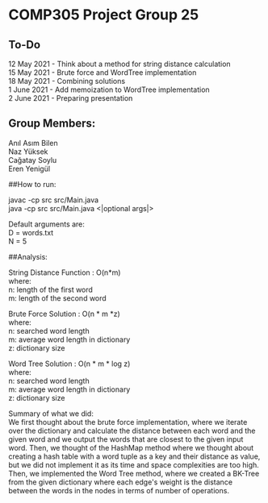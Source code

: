 # COMP305 Project Group 25

## To-Do
12 May 2021 - Think about a method for string distance calculation </br>
15 May 2021 - Brute force and WordTree implementation </br>
18 May 2021 - Combining solutions </br>
1 June 2021 - Add memoization to WordTree implementation </br>
2 June 2021 - Preparing presentation

## Group Members:
Anıl Asım Bilen </br>
Naz Yüksek </br>
Cağatay Soylu</br>
Eren Yenigül</br>

##How to run:

javac -cp src src/Main.java </br>
java -cp src src/Main.java <|optional args|>

Default arguments are: <br>
D = words.txt <br>
N = 5

##Analysis:

String Distance Function : O(n*m) <br>
where:<br>
n: length of the first word <br>
m: length of the second word <br>

Brute Force Solution : O(n * m *z) <br>
where:<br>
n: searched word length<br>
m: average word length in dictionary<br>
z: dictionary size

Word Tree Solution : O(n * m * log z)<br>
where:<br>
n: searched word length<br>
m: average word length in dictionary<br>
z: dictionary size

Summary of what we did: <br>
We first thought about the brute force implementation, where we iterate over the dictionary and calculate the distance between each word and the given word and we output the words that are closest to the given input word. Then, we thought of the HashMap method where we thought about creating a hash table with a word tuple as a key and their distance as value, but we did not implement it as its time and space complexities are too high. Then, we implemented the Word Tree method, where we created a BK-Tree from the given dictionary where each edge's weight is the distance between the words in the nodes in terms of number of operations.


